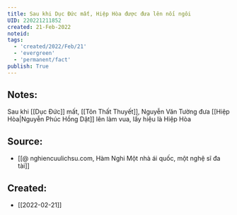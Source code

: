```yaml
---
title: Sau khi Dục Đức mất, Hiệp Hòa được đưa lên nối ngôi
UID: 220221211852
created: 21-Feb-2022
noteid:
tags:
  - 'created/2022/Feb/21'
  - 'evergreen'
  - 'permanent/fact'
publish: True
---
```

## Notes:
Sau khi [[Dục Đức]] mất, [[Tôn Thất Thuyết]], Nguyễn Văn Tường đưa [[Hiệp Hòa|Nguyễn Phúc Hồng Dật]] lên làm vua, lấy hiệu là Hiệp Hòa

## Source:
- [[@ nghiencuulichsu.com, Hàm Nghi Một nhà ái quốc, một nghệ sĩ đa tài]]





## Created:
- [[2022-02-21]]
